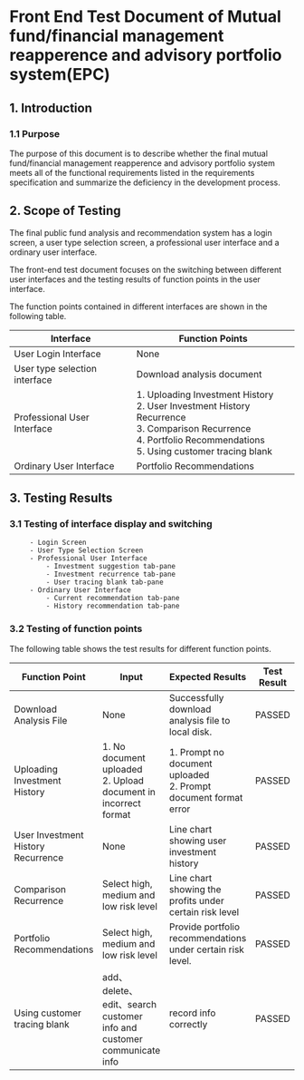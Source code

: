 # Front End Test Document of Mutual fund/financial management reapperence and advisory  portfolio system(EPC)

## 1. Introduction

### 1.1 Purpose

The purpose of this document is to describe whether the final mutual fund/financial management reapperence and advisory  portfolio system meets all of the functional requirements listed in the requirements specification and summarize the deficiency in the development process.

## 2. Scope of Testing

The final public fund analysis and recommendation system has a login screen, a user type selection screen, a professional user interface and a ordinary user interface.

The front-end test document focuses on the switching between different user interfaces and the testing results of function points in the user interface.

The function points contained in different interfaces are shown in the following table.

| Interface                     | Function Points                                              |
| ----------------------------- | ------------------------------------------------------------ |
| User Login Interface          | None                                                         |
| User type selection interface | Download analysis document                                   |
| Professional User Interface   | 1. Uploading Investment History<br/>2. User Investment History Recurrence<br/>3. Comparison Recurrence<br/>4. Portfolio Recommendations<br>5. Using customer tracing blank |
| Ordinary User Interface       | Portfolio Recommendations                                    |

## 3. Testing Results

### 3.1 Testing of interface display and switching

```
     - Login Screen
     - User Type Selection Screen
     - Professional User Interface
         - Investment suggestion tab-pane
         - Investment recurrence tab-pane
         - User tracing blank tab-pane
     - Ordinary User Interface
         - Current recommendation tab-pane
         - History recommendation tab-pane
```

### 3.2 Testing of function points

The following table shows the test results for different function points.

| Function Point                     | Input                                                        | Expected Results                                             | Test Result |
| ---------------------------------- | ------------------------------------------------------------ | ------------------------------------------------------------ | ----------- |
| Download Analysis File             | None                                                         | Successfully download analysis file to local disk.           | PASSED      |
| Uploading Investment History       | 1. No document uploaded<br>2. Upload document in incorrect format | 1. Prompt no document uploaded<br>2. Prompt document format error | PASSED      |
| User Investment History Recurrence | None                                                         | Line chart showing user investment history                   | PASSED      |
| Comparison Recurrence              | Select high, medium and low risk level                       | Line chart showing the profits under certain risk level      | PASSED      |
| Portfolio Recommendations          | Select high, medium and low risk level                       | Provide portfolio recommendations under certain risk level.  | PASSED      |
| Using customer tracing blank       | add、delete、edit、search customer info and customer communicate info | record info correctly                                        | PASSED      |